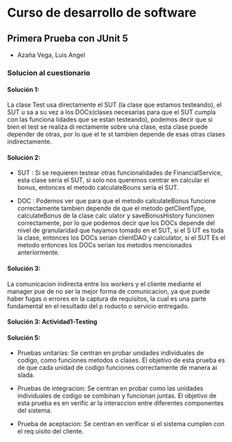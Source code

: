 # Curso de desarrollo de software

## Primera Prueba con JUnit 5

- Azaña Vega, Luis Angel

### Solucion al cuestionario

#### Solución 1:
La clase Test usa directamente el SUT (la clase que estamos testeando), el SUT u
sa a su vez a los DOCs(clases necesarias para que el SUT cumpla con las funciona
lidades que se estan testeando), podemos decir que si bien el test se realiza di
rectamente sobre una clase, esta clase puede depender de otras, por lo que el te
st tambien depende de esas otras clases indirectamente.
#### Solución 2:
- SUT : Si se requieren testear otras funcionalidades de FinancialService, esta 
clase seria el SUT, si solo nos queremos centrar en calcular el bonus, entonces 
el metodo calculateBouns seria el SUT.

- DOC : Podemos ver que para que el metodo calculateBonus funcione correctamente
 tambien depende de que el metodo getClientType, calculateBonus de la clase calc
ulator y saveBonusHistory funcionen correctamente, por lo que podemos decir que 
los DOCs depende del nivel de granularidad que hayamos tomado en el SUT, si el S
UT es toda la clase, entonces los DOCs serian clientDAO y calculator, si el SUT 
Es el metodo entonces los DOCs serian los metodos mencionados anteriormente.

#### Solución 3:

La comunicacion indirecta entre los workers y el cliente mediante el manager pue
de no ser la mejor forma de comunicacion, ya que puede haber fugas o errores en 
la captura de requisitos, la cual es una parte fundamental en el resultado del p
roducto o servicio entregado.

#### Solución 3: Actividad1-Testing 


#### Solución 5:

- Pruebas unitarias: Se centran en probar unidades individuales de codigo, como 
funciones metodos o clases. El objetivo de 
esta prueba es de que cada unidad de codigo funciones correctamente de manera ai
slada.

- Pruebas de integracion: Se centran en probar como las unidades individuales de
 codigo se combinan y funcionan juntas. El objetivo de esta prueba es en verific
ar la interaccion entre diferentes componentes del sistema.

- Prueba de aceptacion: Se centran en verificar si el sistema cumplen con el req
uisito del cliente.
